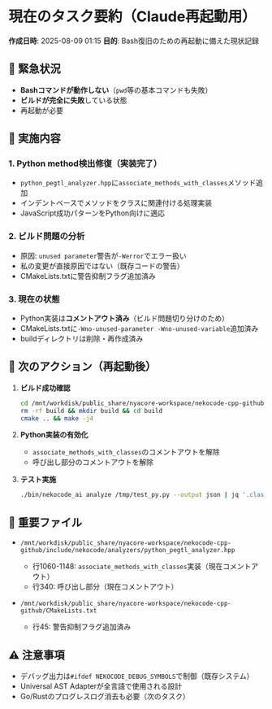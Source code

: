 # 現在のタスク要約（Claude再起動用）

**作成日時**: 2025-08-09 01:15
**目的**: Bash復旧のための再起動に備えた現状記録

## 🚨 緊急状況
- **Bashコマンドが動作しない**（`pwd`等の基本コマンドも失敗）
- **ビルドが完全に失敗**している状態
- 再起動が必要

## 📝 実施内容

### 1. Python method検出修復（実装完了）
- `python_pegtl_analyzer.hpp`に`associate_methods_with_classes`メソッド追加
- インデントベースでメソッドをクラスに関連付ける処理実装
- JavaScript成功パターンをPython向けに適応

### 2. ビルド問題の分析
- 原因: `unused parameter`警告が`-Werror`でエラー扱い
- 私の変更が直接原因ではない（既存コードの警告）
- CMakeLists.txtに警告抑制フラグ追加済み

### 3. 現在の状態
- Python実装は**コメントアウト済み**（ビルド問題切り分けのため）
- CMakeLists.txtに`-Wno-unused-parameter -Wno-unused-variable`追加済み
- buildディレクトリは削除・再作成済み

## 🎯 次のアクション（再起動後）

1. **ビルド成功確認**
   ```bash
   cd /mnt/workdisk/public_share/nyacore-workspace/nekocode-cpp-github
   rm -rf build && mkdir build && cd build
   cmake .. && make -j4
   ```

2. **Python実装の有効化**
   - `associate_methods_with_classes`のコメントアウトを解除
   - 呼び出し部分のコメントアウトを解除

3. **テスト実施**
   ```bash
   ./bin/nekocode_ai analyze /tmp/test_py.py --output json | jq '.classes[0].methods'
   ```

## 📂 重要ファイル
- `/mnt/workdisk/public_share/nyacore-workspace/nekocode-cpp-github/include/nekocode/analyzers/python_pegtl_analyzer.hpp`
  - 行1060-1148: `associate_methods_with_classes`実装（現在コメントアウト）
  - 行340: 呼び出し部分（現在コメントアウト）

- `/mnt/workdisk/public_share/nyacore-workspace/nekocode-cpp-github/CMakeLists.txt`
  - 行45: 警告抑制フラグ追加済み

## ⚠️ 注意事項
- デバッグ出力は`#ifdef NEKOCODE_DEBUG_SYMBOLS`で制御（既存システム）
- Universal AST Adapterが全言語で使用される設計
- Go/Rustのプログレスログ消去も必要（次のタスク）